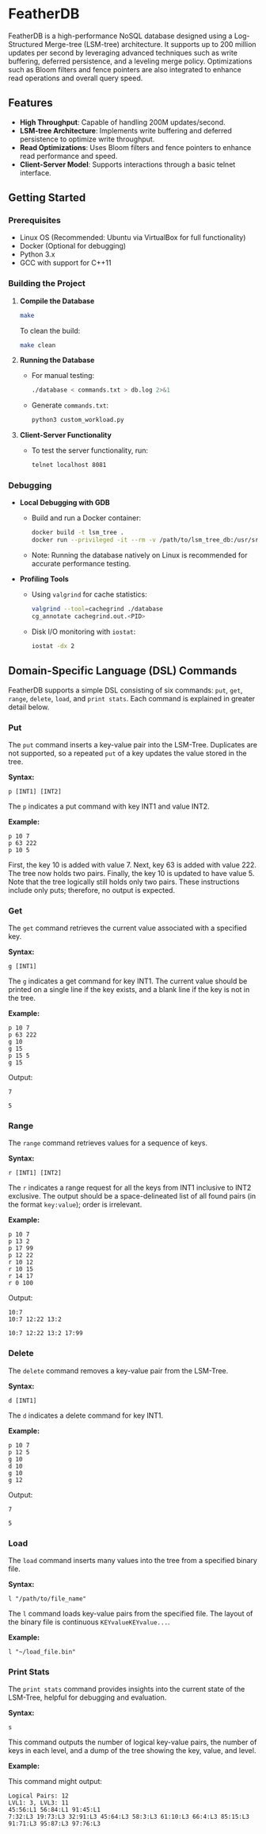 
# FeatherDB

FeatherDB is a high-performance NoSQL database designed using a Log-Structured Merge-tree (LSM-tree) architecture. It supports up to 200 million updates per second by leveraging advanced techniques such as write buffering, deferred persistence, and a leveling merge policy. Optimizations such as Bloom filters and fence pointers are also integrated to enhance read operations and overall query speed.

## Features

- **High Throughput**: Capable of handling 200M updates/second.
- **LSM-tree Architecture**: Implements write buffering and deferred persistence to optimize write throughput.
- **Read Optimizations**: Uses Bloom filters and fence pointers to enhance read performance and speed.
- **Client-Server Model**: Supports interactions through a basic telnet interface.

## Getting Started

### Prerequisites

- Linux OS (Recommended: Ubuntu via VirtualBox for full functionality)
- Docker (Optional for debugging)
- Python 3.x
- GCC with support for C++11

### Building the Project

1. **Compile the Database**
   ```bash
   make
   ```
   To clean the build:
   ```bash
   make clean
   ```

2. **Running the Database**
   - For manual testing:
     ```bash
     ./database < commands.txt > db.log 2>&1
     ```
   - Generate `commands.txt`:
     ```bash
     python3 custom_workload.py
     ```

3. **Client-Server Functionality**
   - To test the server functionality, run:
     ```bash
     telnet localhost 8081
     ```

### Debugging

- **Local Debugging with GDB**
  - Build and run a Docker container:
    ```bash
    docker build -t lsm_tree .
    docker run --privileged -it --rm -v /path/to/lsm_tree_db:/usr/src/lsm_tree lsm_tree
    ```
  - Note: Running the database natively on Linux is recommended for accurate performance testing.

- **Profiling Tools**
  - Using `valgrind` for cache statistics:
    ```bash
    valgrind --tool=cachegrind ./database
    cg_annotate cachegrind.out.<PID>
    ```
  - Disk I/O monitoring with `iostat`:
    ```bash
    iostat -dx 2
    ```

## Domain-Specific Language (DSL) Commands

FeatherDB supports a simple DSL consisting of six commands: `put`, `get`, `range`, `delete`, `load`, and `print stats`. Each command is explained in greater detail below.

### Put

The `put` command inserts a key-value pair into the LSM-Tree. Duplicates are not supported, so a repeated `put` of a key updates the value stored in the tree.

**Syntax:**

`p [INT1] [INT2]`

The `p` indicates a put command with key INT1 and value INT2.

**Example:**

```
p 10 7
p 63 222
p 10 5
```

First, the key 10 is added with value 7. Next, key 63 is added with value 222. The tree now holds two pairs. Finally, the key 10 is updated to have value 5. Note that the tree logically still holds only two pairs. These instructions include only puts; therefore, no output is expected.

### Get

The `get` command retrieves the current value associated with a specified key.

**Syntax:**

`g [INT1]`

The `g` indicates a get command for key INT1. The current value should be printed on a single line if the key exists, and a blank line if the key is not in the tree.

**Example:**

```
p 10 7
p 63 222
g 10
g 15
p 15 5
g 15
```

Output:

```
7

5
```

### Range

The `range` command retrieves values for a sequence of keys.

**Syntax:**

`r [INT1] [INT2]`

The `r` indicates a range request for all the keys from INT1 inclusive to INT2 exclusive. The output should be a space-delineated list of all found pairs (in the format `key:value`); order is irrelevant.

**Example:**

```
p 10 7
p 13 2
p 17 99
p 12 22
r 10 12
r 10 15
r 14 17
r 0 100
```

Output:

```
10:7
10:7 12:22 13:2

10:7 12:22 13:2 17:99
```

### Delete

The `delete` command removes a key-value pair from the LSM-Tree.

**Syntax:**

`d [INT1]`

The `d` indicates a delete command for key INT1.

**Example:**

```
p 10 7
p 12 5
g 10
d 10
g 10
g 12
```

Output:

```
7

5
```

### Load

The `load` command inserts many values into the tree from a specified binary file.

**Syntax:**

`l "/path/to/file_name"`

The `l` command loads key-value pairs from the specified file. The layout of the binary file is continuous `KEYvalueKEYvalue...`.

**Example:**

`l "~/load_file.bin"`

### Print Stats

The `print stats` command provides insights into the current state of the LSM-Tree, helpful for debugging and evaluation.

**Syntax:**

`s`

This command outputs the number of logical key-value pairs, the number of keys in each level, and a dump of the tree showing the key, value, and level.

**Example:**

This command might output:

```
Logical Pairs: 12
LVL1: 3, LVL3: 11
45:56:L1 56:84:L1 91:45:L1
7:32:L3 19:73:L3 32:91:L3 45:64:L3 58:3:L3 61:10:L3 66:4:L3 85:15:L3 91:71:L3 95:87:L3 97:76:L3
```
